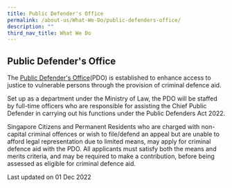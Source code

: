 ```yaml
---
title: Public Defender's Office
permalink: /about-us/What-We-Do/public-defenders-office/
description: ""
third_nav_title: What We Do
---
```

Public Defender's Office 
---

The [Public Defender's Office](https://pdo.mlaw.gov.sg/)(PDO) is established to enhance access to justice to vulnerable persons through the provision of criminal defence aid. 

Set up as a department under the Ministry of Law, the PDO will be staffed by full-time officers who are responsible for assisting the Chief Public Defender in carrying out his functions under the Public Defenders Act 2022.

Singapore Citizens and Permanent Residents who are charged with non-capital criminal offences or wish to file/defend an appeal but are unable to afford legal representation due to limited means, may apply for criminal defence aid with the PDO. All applicants must satisfy both the means and merits criteria, and may be required to make a contribution, before being assessed as eligible for criminal defence aid.

<p class="right-side-updated">Last updated on 01 Dec 2022</p>
